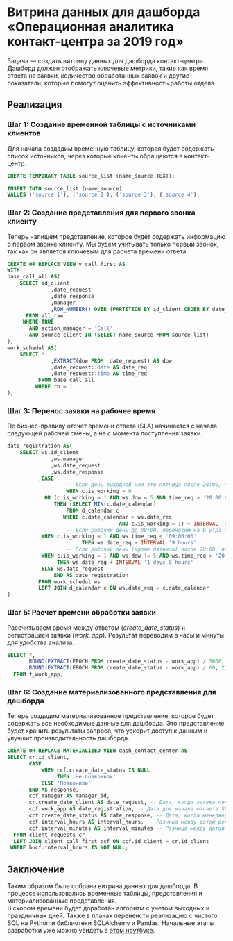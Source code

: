 # Витрина данных для дашборда «Операционная аналитика контакт-центра за 2019 год»


Задача — создать витрину данных для дашборда контакт-центра. Дашборд должен отображать ключевые метрики, такие как время ответа на заявки, количество обработанных заявок и другие показатели, которые помогут оценить эффективность работы отдела.

## Реализация

### Шаг 1: Создание временной таблицы с источниками клиентов

Для начала создадим временную таблицу, которая будет содержать список источников, через которые клиенты обращаются в контакт-центр.
```sql
CREATE TEMPORARY TABLE source_list (name_source TEXT);

INSERT INTO source_list (name_source) 
VALUES ('source 1'), ('source 2'), ('source 3'), ('source 4');
```

### Шаг 2: Создание представления для первого звонка клиенту

Теперь напишем представление, которое будет содержать информацию о первом звонке клиенту. Мы будем учитывать только первый звонок, так как он является ключевым для расчета времени ответа.

```sql
CREATE OR REPLACE VIEW v_call_first AS
WITH
base_call_all AS(
	SELECT id_client
              ,date_request
              ,date_response
              ,manager
              ,ROW_NUMBER() OVER (PARTITION BY id_client ORDER BY date_response ASC) AS rn
	  FROM all_raw
	 WHERE TRUE
  	   AND action_manager = 'Call'
  	   AND source_client IN (SELECT name_source FROM source_list)
),
work_schedul AS(
	SELECT *
              ,EXTRACT(dow FROM  date_request) AS dow
              ,date_request::date AS date_req
              ,date_request::time AS time_req
          FROM base_call_all
         WHERE rn = 1
),
```

### Шаг 3: Перенос заявки на рабочее время

По бизнес-правилу отсчет времени ответа (SLA) начинается с начала следующей рабочей смены, а не с момента поступления заявки.
```sql
date_registration AS(	
	SELECT ws.id_client
              ,ws.manager
              ,ws.date_request
              ,ws.date_response
	      ,CASE
                   -- Если день выходной или это пятница после 20:00, переносим на первый рабочий день
                   WHEN c.is_working = 0
			OR (c.is_working = 1 AND ws.dow = 5 AND time_req > '20:00:00')
			   THEN (SELECT MIN(c.date_calendar)
				   FROM d_calendar c
				  WHERE c.date_calendar > ws.date_req 
                                    AND c.is_working = 1) + INTERVAL '9 hours'
                   -- Если рабочий день до 09:00, переносим на 9 утра этого дня
		   WHEN c.is_working = 1 AND ws.time_req < '09:00:00'
                        THEN ws.date_req + INTERVAL '9 hours'
                   -- Если рабочий день (кроме пятницы) после 20:00, переносим на 9 утра следующего дня
		   WHEN c.is_working = 1 AND ws.dow != 5 AND ws.time_req > '20:00:00'
		        THEN ws.date_req + INTERVAL '1 days 9 hours'	       		
		   ELSE ws.date_request
               END AS date_registration 
          FROM work_schedul ws
          LEFT JOIN d_calendar c ON ws.date_req = c.date_calendar
)
```

### Шаг 5: Расчет времени обработки заявки

Рассчитываем время между ответом (*create_date_status*) и регистрацией заявки (*work_app*). Результат переводим в часы и минуты для удобства анализа.

```sql
SELECT *,
       ROUND(EXTRACT(EPOCH FROM create_date_status - work_app) / 3600, 2) AS interval_hours,
       ROUND(EXTRACT(EPOCH FROM create_date_status - work_app) / 60, 2) AS interval_minutes
  FROM t_work_app;
```

### Шаг 6: Создание материализованного представления для дашборда

Теперь создадим материализованное представление, которое будет содержать все необходимые данные для дашборда. Это представление будет хранить результаты запроса, что ускорит доступ к данным и улучшит производительность дашборда.

```sql
CREATE OR REPLACE MATERIALIZED VIEW dash_contact_center AS
SELECT cr.id_client,
       CASE 
           WHEN ccf.create_date_status IS NULL 
                THEN 'Не позвонили'
           ELSE 'Позвонили'
       END AS response,
       ccf.manager AS manager_id,
       cr.create_date_client AS date_request, -- Дата, когда заявка попала в систему
       ccf.work_app AS date_registration, -- Дата для начала отсчета SLA (только будние дни и рабочее время)
       ccf.create_date_status AS date_response, -- Дата, когда менеджер позвонил клиенту
       ccf.interval_hours AS interval_hours, -- Разница между датой регистрации заявки и датой звонка в часах
       ccf.interval_minutes AS interval_minutes -- Разница между датой регистрации заявки и датой звонка в минутах
  FROM client_requests cr
  LEFT JOIN client_call_first ccf ON ccf.id_client = cr.id_client
 WHERE bucf.interval_hours IS NOT NULL;
```

## Заключение

Таким образом была собрана витрина данных для дашборда. В процессе использовались временные таблицы, представления и материализованные представления. \
В скором времени будет доработан алгоритм с учетом выходных и праздничных дней. Также в планах перененсти реализацию с чистого SQL на Python и библиотеки SQLAlchemy и Pandas. Начальные этапы разработки уже можно увидеть в [этом ноутбуке](contact-centr.ipynb).
